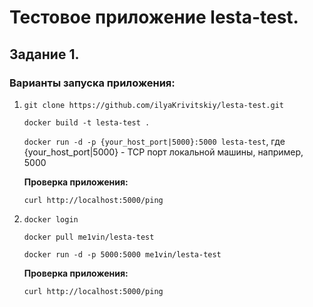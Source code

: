 # Тестовое приложение lesta-test.

## Задание 1.

### Варианты запуска приложения:

1) ```git clone https://github.com/ilyaKrivitskiy/lesta-test.git```

    ```docker build -t lesta-test .```

    ```docker run -d -p {your_host_port|5000}:5000 lesta-test```,
    где {your_host_port|5000} - TCP порт локальной машины, например, 5000

    **Проверка приложения:**

    ```curl http://localhost:5000/ping```

2) ```docker login```

    ```docker pull me1vin/lesta-test```

    ```docker run -d -p 5000:5000 me1vin/lesta-test```

    **Проверка приложения:**

    ```curl http://localhost:5000/ping```
